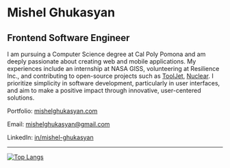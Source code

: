 # Mishel Ghukasyan
## Frontend Software Engineer

I am pursuing a Computer Science degree at Cal Poly Pomona and am deeply passionate about creating web and mobile applications. My experiences include an internship at NASA GISS, volunteering at Resilience Inc., and contributing to open-source projects such as [ToolJet](github.com/ToolJet/ToolJet/pull/6573), [Nuclear](github.com/nukeop/nuclear/pull/1472). I prioritize simplicity in software development, particularly in user interfaces, and aim to make a positive impact through innovative, user-centered solutions. 

Portfolio: [mishelghukasyan.com](https://www.mishelghukasyan.com)

Email: mishelghukasyan@gmail.com 

LinkedIn: [in/mishel-ghukasyan](https://www.linkedin.com/in/mishel-ghukasyan/)

---

<!-- [![Mishel's GitHub stats](https://github-readme-stats.vercel.app/api?username=Mish2j)](https://github.com/anuraghazra/github-readme-stats) -->

[![Top Langs](https://github-readme-stats.vercel.app/api/top-langs/?username=Mish2j&layout=compact)](https://github.com/anuraghazra/github-readme-stats)
